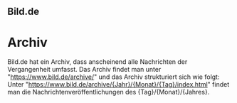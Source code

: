## Bild.de

# Archiv
Bild.de hat ein Archiv, dass anscheinend alle Nachrichten der Vergangenheit umfasst.
Das Archiv findet man unter "https://www.bild.de/archive/" und das Archiv strukturiert sich wie folgt:
Unter "https://www.bild.de/archive/{Jahr}/{Monat}/{Tag}/index.html" findet man die Nachrichtenveröffentlichungen des {Tag}/{Monat}/{Jahres}.
